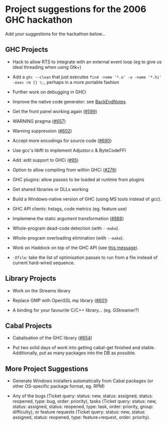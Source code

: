 # Project suggestions for the 2006 GHC hackathon


Add your suggestions for the hackathon below...

## GHC Projects

- Hack to allow RTS to integrate with an external event loop (eg to give us ideal threading when using Gtk+)

- Add a `ghc --clean` that just executes `find -name '*.o' -o -name '*.hi' -exec rm {} \;`, perhaps in a more portable fashion

- Further work on debugging in GHCi

- Improve the native code generator: see [BackEndNotes](back-end-notes)

- Get the front panel working again ([\#599](https://gitlab.haskell.org//ghc/ghc/issues/599))

- WARNING pragma ([\#657](https://gitlab.haskell.org//ghc/ghc/issues/657))

- Warning suppression ([\#602](https://gitlab.haskell.org//ghc/ghc/issues/602))

- Accept more encodings for source code ([\#690](https://gitlab.haskell.org//ghc/ghc/issues/690))

- Use gcc's libffi to implement Adjustor.c & ByteCodeFFI

- Add :edit support to GHCi ([\#95](https://gitlab.haskell.org//ghc/ghc/issues/95))

- Option to allow compiling from within GHCi ([\#276](https://gitlab.haskell.org//ghc/ghc/issues/276))

- GHC plugins: allow passes to be loaded at runtime from plugins

- Get shared libraries or DLLs working

- Build a Windows-native version of GHC (using MS tools instead of gcc).

- GHC API clients: hstags, code metrics (eg. feature use)

- Implemene the static argument transformation ([\#888](https://gitlab.haskell.org//ghc/ghc/issues/888))

- Whole-program dead-code detection (with `--make`).

- Whole-program overloading elimination (with `--make`).

- Work on Haddock on top of the GHC API (see [ this message](http://www.haskell.org/pipermail/haskell/2006-August/018415.html)).

- `-Ofile`: take the list of optimisation passes to run from a file instead of current hard-wired sequence.

## Library Projects

- Work on the Streams library

- Replace GMP with OpenSSL mp library ([\#601](https://gitlab.haskell.org//ghc/ghc/issues/601))

- A binding for your favourite C/C++ library...  (eg. GStreamer?)

## Cabal Projects

- Cabalisation of the GHC library ([\#654](https://gitlab.haskell.org//ghc/ghc/issues/654))

- Put two solid days of work into getting cabal-get finished and stable.  Additionally, put as many packages into the DB as possible.

## More Project Suggestions

- Generate Windows installers automatically from Cabal packages (or
  other OS-specific package format, eg. RPM)

- Any of the bugs (Ticket query: status: new, status: assigned, status: reopened, type: bug, order: priority), tasks (Ticket query: status: new, status: assigned, status: reopened, type: task, order: priority, group: difficulty), or feature requests (Ticket query: status: new, status: assigned, status: reopened, type: feature+request, order: priority).
